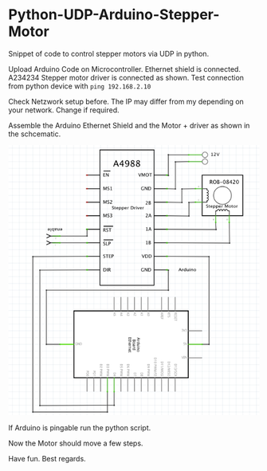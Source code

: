 # Python-UDP-Arduino-Stepper-Motor
Snippet of code to control stepper motors via UDP in python.


Upload Arduino Code on Microcontroller. Ethernet shield is connected. A234234 Stepper motor driver is connected as shown.
Test connection from python device with <code>ping 192.168.2.10</code> 

Check Netzwork setup before. The IP may differ from my depending on your network. Change if required.

Assemble the Arduino Ethernet Shield and the Motor + driver as shown in the schcematic.

![Schematic](https://raw.githubusercontent.com/Neumi/Python-UDP-Arduino-Stepper-Motor/master/schematic.png)

If Arduino is pingable run the python script.

Now the Motor should move a few steps. 

Have fun. Best regards.
